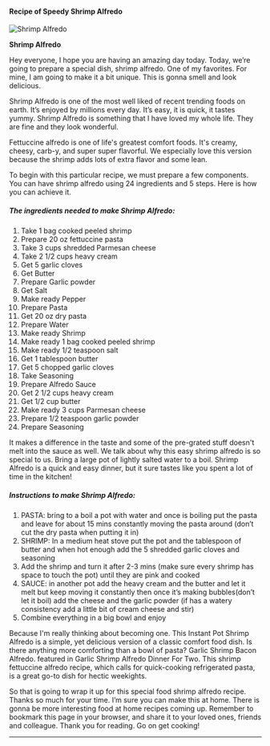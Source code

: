             

#### Recipe of Speedy Shrimp Alfredo

![Shrimp Alfredo](https://img-global.cpcdn.com/recipes/6c1d934fe541e100/751x532cq70/shrimp-alfredo-recipe-main-photo.jpg)

**Shrimp Alfredo**

Hey everyone, I hope you are having an amazing day today. Today, we’re going to prepare a special dish, shrimp alfredo. One of my favorites. For mine, I am going to make it a bit unique. This is gonna smell and look delicious.

Shrimp Alfredo is one of the most well liked of recent trending foods on earth. It’s enjoyed by millions every day. It’s easy, it is quick, it tastes yummy. Shrimp Alfredo is something that I have loved my whole life. They are fine and they look wonderful.

Fettuccine alfredo is one of life's greatest comfort foods. It's creamy, cheesy, carb-y, and super super flavorful. We especially love this version because the shrimp adds lots of extra flavor and some lean.

To begin with this particular recipe, we must prepare a few components. You can have shrimp alfredo using 24 ingredients and 5 steps. Here is how you can achieve it.

##### The ingredients needed to make Shrimp Alfredo:

1.  Take 1 bag cooked peeled shrimp
2.  Prepare 20 oz fettuccine pasta
3.  Take 3 cups shredded Parmesan cheese
4.  Take 2 1/2 cups heavy cream
5.  Get 5 garlic cloves
6.  Get Butter
7.  Prepare Garlic powder
8.  Get Salt
9.  Make ready Pepper
10.  Prepare Pasta
11.  Get 20 oz dry pasta
12.  Prepare Water
13.  Make ready Shrimp
14.  Make ready 1 bag cooked peeled shrimp
15.  Make ready 1/2 teaspoon salt
16.  Get 1 tablespoon butter
17.  Get 5 chopped garlic cloves
18.  Take Seasoning
19.  Prepare Alfredo Sauce
20.  Get 2 1/2 cups heavy cream
21.  Get 1/2 cup butter
22.  Make ready 3 cups Parmesan cheese
23.  Prepare 1/2 teaspoon garlic powder
24.  Prepare Seasoning

It makes a difference in the taste and some of the pre-grated stuff doesn't melt into the sauce as well. We talk about why this easy shrimp alfredo is so special to us. Bring a large pot of lightly salted water to a boil. Shrimp Alfredo is a quick and easy dinner, but it sure tastes like you spent a lot of time in the kitchen!

##### Instructions to make Shrimp Alfredo:

1.  PASTA: bring to a boil a pot with water and once is boiling put the pasta and leave for about 15 mins constantly moving the pasta around (don’t cut the dry pasta when putting it in)
2.  SHRIMP: In a medium heat stove put the pot and the tablespoon of butter and when hot enough add the 5 shredded garlic cloves and seasoning
3.  Add the shrimp and turn it after 2-3 mins (make sure every shrimp has space to touch the pot) until they are pink and cooked
4.  SAUCE: in another pot add the heavy cream and the butter and let it melt but keep moving it constantly then once it’s making bubbles(don’t let it boil) add the cheese and the garlic powder (if has a watery consistency add a little bit of cream cheese and stir)
5.  Combine everything in a big bowl and enjoy

Because I'm really thinking about becoming one. This Instant Pot Shrimp Alfredo is a simple, yet delicious version of a classic comfort food dish. Is there anything more comforting than a bowl of pasta? Garlic Shrimp Bacon Alfredo. featured in Garlic Shrimp Alfredo Dinner For Two. This shrimp fettuccine alfredo recipe, which calls for quick-cooking refrigerated pasta, is a great go-to dish for hectic weekights.

So that is going to wrap it up for this special food shrimp alfredo recipe. Thanks so much for your time. I’m sure you can make this at home. There is gonna be more interesting food at home recipes coming up. Remember to bookmark this page in your browser, and share it to your loved ones, friends and colleague. Thank you for reading. Go on get cooking!

* * *